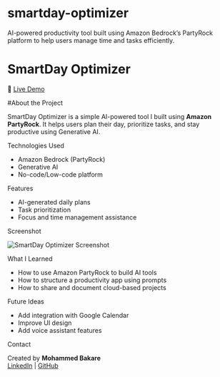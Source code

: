 # smartday-optimizer
AI-powered productivity tool built using Amazon Bedrock’s PartyRock platform to help users manage time and tasks efficiently.
# SmartDay Optimizer

🔗 [Live Demo](https://partyrock.aws/u/DeeplomatProject/H1sRjlsEU/SmartDay-Optimizer)

#About the Project

SmartDay Optimizer is a simple AI-powered tool I built using **Amazon PartyRock**. It helps users plan their day, prioritize tasks, and stay productive using Generative AI.

Technologies Used

- Amazon Bedrock (PartyRock)
- Generative AI
- No-code/Low-code platform

Features

- AI-generated daily plans
- Task prioritization
- Focus and time management assistance

Screenshot

![SmartDay Optimizer Screenshot](https://partyrock.aws/u/DeeplomatProject/H1sRjlsEU/SmartDay-Optimizer/snapshot/lgBMtGqZ0)

What I Learned

- How to use Amazon PartyRock to build AI tools  
- How to structure a productivity app using prompts  
- How to share and document cloud-based projects

Future Ideas

- Add integration with Google Calendar  
- Improve UI design  
- Add voice assistant features

Contact

Created by **Mohammed Bakare**  
[LinkedIn](https://www.linkedin.com/in/mohammed-bakare-94a655288) | [GitHub](https://github.com/Deeplomatcode)
